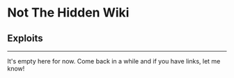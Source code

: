# Not The Hidden Wiki

## Exploits
-----

It's empty here for now. Come back in a while and if you have links, let me know!